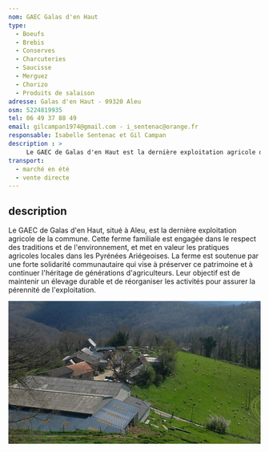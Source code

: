 ```yaml
---
nom: GAEC Galas d'en Haut
type: 
  - Boeufs
  - Brebis
  - Conserves
  - Charcuteries
  - Saucisse
  - Merguez
  - Chorizo
  - Produits de salaison
adresse: Galas d'en Haut - 09320 Aleu
osm: 5224819935
tel: 06 49 37 88 49
email: gilcampan1974@gmail.com - i_sentenac@orange.fr
responsable: Isabelle Sentenac et Gil Campan
description : >
     Le GAEC de Galas d'en Haut est la dernière exploitation agricole d'Aleu. La ferme valorise les pratiques agricoles locales et bénéficie d'une forte solidarité communautaire.
transport:
  - marché en été
  - vente directe
---
```


## description

Le GAEC de Galas d'en Haut, situé à Aleu, est la dernière exploitation agricole de la commune. Cette ferme familiale est engagée dans le respect des traditions et de l'environnement, et met en valeur les pratiques agricoles locales dans les Pyrénées Ariégeoises. La ferme est soutenue par une forte solidarité communautaire qui vise à préserver ce patrimoine et à continuer l'héritage de générations d'agriculteurs. Leur objectif est de maintenir un élevage durable et de réorganiser les activités pour assurer la pérennité de l'exploitation.

![Gaec Galas-d'en-haut](./media/gaec-galas-d-en-haut.jpg)
